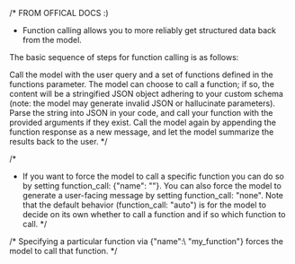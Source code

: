 /* FROM OFFICAL DOCS :)

 * Function calling allows you to more reliably get structured data back from the model. 

The basic sequence of steps for function calling is as follows:

Call the model with the user query and a set of functions defined in the functions parameter.
The model can choose to call a function; if so, the content will be a stringified JSON object adhering to your custom schema (note: the model may generate invalid JSON or hallucinate parameters).
Parse the string into JSON in your code, and call your function with the provided arguments if they exist.
Call the model again by appending the function response as a new message, and let the model summarize the results back to the user.
*/

/* 
 * If you want to force the model to call a specific function you can do so by setting function_call: {"name": "<insert-function-name>"}. You can also force the model to generate a user-facing message by setting function_call: "none". Note that the default behavior (function_call: "auto") is for the model to decide on its own whether to call a function and if so which function to call.
 */

/* 
 Specifying a particular function via {"name":\ "my_function"} forces the model to call that function.
*/